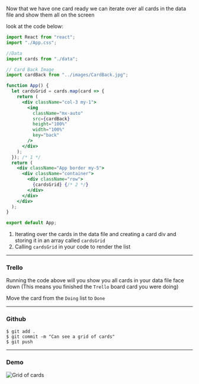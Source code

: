 Now that we have one card ready we can iterate over all cards in the data file and show them all on the screen

look at the code below:

```jsx
import React from "react";
import "./App.css";

//Data
import cards from "./data";

// Card Back Image
import cardBack from "../images/CardBack.jpg";

function App() {
  let cardsGrid = cards.map(card => {
    return (
      <div className="col-3 my-1">
        <img
          className="mx-auto"
          src={cardBack}
          height="100%"
          width="100%"
          key="back"
        />
      </div>
    );
  }); /* 1 */
  return (
    <div className="App border my-5">
      <div className="container">
        <div className="row">
          {cardsGrid} {/* 2 */}
        </div>
      </div>
    </div>
  );
}

export default App;
```

1. Iterating over the cards in the data file and creating a card div and storing it in an array called `cardsGrid`
2. Calling `cardsGrid` in your code to render the list

---

### Trello

Running the code above will you show you all cards in your data file face down (This means you finished the `Trello` board card you were doing)

Move the card from the `Doing` list to `Done`

---

### Github

```shell
$ git add .
$ git commit -m "Can see a grid of cards"
$ git push
```

---
### Demo
![Grid of cards](https://imgur.com/1Sd7uyZ.png)
